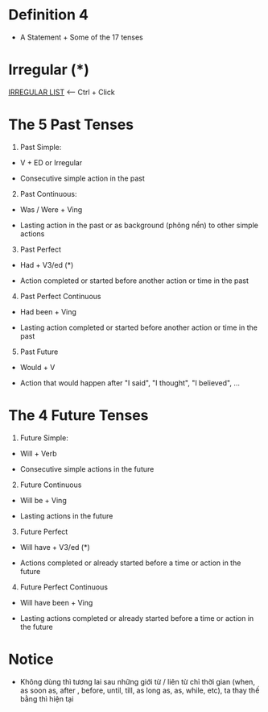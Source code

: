 # Definition 4 
* A Statement + Some of the 17 tenses

# Irregular (*)
[IRREGULAR LIST](/English/Grammar/Verbs/IrregularVerb.md) <-- Ctrl + Click

# The 5 Past Tenses
1. Past Simple: 
* V + ED or Irregular
- Consecutive simple action in the past

2. Past Continuous:
* Was / Were + Ving
- Lasting action in the past or as background (phông nền) to other simple actions

3. Past Perfect
* Had + V3/ed (*)
- Action completed or started before another action or time in the past

4. Past Perfect Continuous
* Had been + Ving
- Lasting action completed or started before another action or time in the past

5. Past Future
* Would + V
- Action that would happen after "I said", "I thought", "I believed", ...

# The 4 Future Tenses
1. Future Simple:
* Will + Verb
- Consecutive simple actions in the future

2. Future Continuous
* Will be + Ving
- Lasting actions in the future

3. Future Perfect
* Will have + V3/ed (*)
- Actions completed or already started before a time or action in the future

4. Future Perfect Continuous
* Will have been + Ving
- Lasting actions completed or already started before a time or action in the future

# Notice
- Không dùng thì tương lai sau những giới từ / liên từ chỉ thời gian (when, as soon as, after , before, until, till, as long as, as, while, etc), ta thay thế bằng thì hiện tại
 